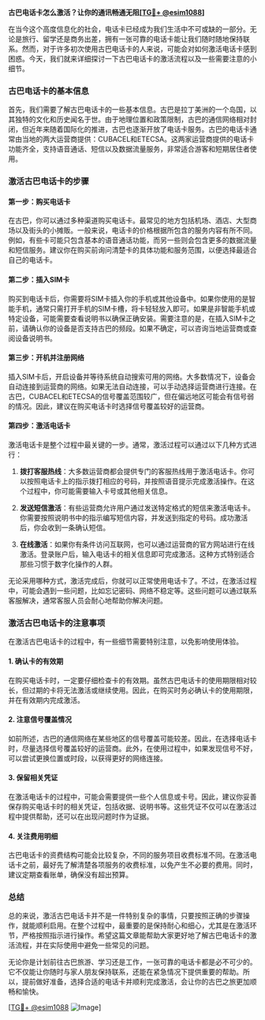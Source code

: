 **古巴电话卡怎么激活？让你的通讯畅通无阻[[TG💪+ @esim1088](https://t.me/s/esim1088)]**

在当今这个高度信息化的社会，电话卡已经成为我们生活中不可或缺的一部分。无论是旅行、留学还是商务出差，拥有一张可靠的电话卡能让我们随时随地保持联系。然而，对于许多初次使用古巴电话卡的人来说，可能会对如何激活电话卡感到困惑。今天，我们就来详细探讨一下古巴电话卡的激活流程以及一些需要注意的小细节。

### 古巴电话卡的基本信息

首先，我们需要了解古巴电话卡的一些基本信息。古巴是拉丁美洲的一个岛国，以其独特的文化和历史闻名于世。由于地理位置和政策限制，古巴的通信网络相对封闭，但近年来随着国际化的推进，古巴也逐渐开放了电话卡服务。古巴的电话卡通常由当地的两大运营商提供：CUBACEL和ETECSA。这两家运营商提供的电话卡功能齐全，支持语音通话、短信以及数据流量服务，非常适合游客和短期居住者使用。

### 激活古巴电话卡的步骤

#### 第一步：购买电话卡

在古巴，你可以通过多种渠道购买电话卡。最常见的地方包括机场、酒店、大型商场以及街头的小摊贩。一般来说，电话卡的价格根据所包含的服务内容有所不同。例如，有些卡可能只包含基本的语音通话功能，而另一些则会包含更多的数据流量和短信服务。建议你在购买前询问清楚卡的具体功能和服务范围，以便选择最适合自己的电话卡。

#### 第二步：插入SIM卡

购买到电话卡后，你需要将SIM卡插入你的手机或其他设备中。如果你使用的是智能手机，通常只需打开手机的SIM卡槽，将卡轻轻放入即可。如果是非智能手机或特定设备，可能需要查看说明书以确保正确安装。需要注意的是，在插入SIM卡之前，请确认你的设备是否支持古巴的频段。如果不确定，可以咨询当地运营商或查阅设备说明书。

#### 第三步：开机并注册网络

插入SIM卡后，开启设备并等待系统自动搜索可用的网络。大多数情况下，设备会自动连接到运营商的网络。如果无法自动连接，可以手动选择运营商进行连接。在古巴，CUBACEL和ETECSA的信号覆盖范围较广，但在偏远地区可能会有信号弱的情况。因此，建议在购买电话卡时选择信号覆盖较好的运营商。

#### 第四步：激活电话卡

激活电话卡是整个过程中最关键的一步。通常，激活过程可以通过以下几种方式进行：

1. **拨打客服热线**：大多数运营商都会提供专门的客服热线用于激活电话卡。你可以按照电话卡上的指示拨打相应的号码，并按照语音提示完成激活操作。在这个过程中，你可能需要输入卡号或其他相关信息。

2. **发送短信激活**：有些运营商允许用户通过发送特定格式的短信来激活电话卡。你需要按照说明书中的指示编写短信内容，并发送到指定的号码。成功激活后，你会收到一条确认短信。

3. **在线激活**：如果你有条件访问互联网，也可以通过运营商的官方网站进行在线激活。登录账户后，输入电话卡的相关信息即可完成激活。这种方式特别适合那些习惯于数字化操作的人群。

无论采用哪种方式，激活完成后，你就可以正常使用电话卡了。不过，在激活过程中，可能会遇到一些问题，比如忘记密码、网络不稳定等。这些问题可以通过联系客服解决，通常客服人员会耐心地帮助你解决问题。

### 激活古巴电话卡的注意事项

在激活古巴电话卡的过程中，有一些细节需要特别注意，以免影响使用体验。

#### 1. 确认卡的有效期

在购买电话卡时，一定要仔细检查卡的有效期。虽然古巴电话卡的使用期限相对较长，但过期的卡将无法激活或继续使用。因此，在购买时务必确认卡的使用期限，并在有效期内完成激活。

#### 2. 注意信号覆盖情况

如前所述，古巴的通信网络在某些地区的信号覆盖可能较差。因此，在选择电话卡时，尽量选择信号覆盖较好的运营商。此外，在使用过程中，如果发现信号不好，可以尝试更换位置或时段，以获得更好的网络连接。

#### 3. 保留相关凭证

在激活电话卡的过程中，可能会需要提供一些个人信息或卡号。因此，建议你妥善保存购买电话卡时的相关凭证，包括收据、说明书等。这些凭证不仅可以在激活过程中提供帮助，还可以在出现问题时作为证据。

#### 4. 关注费用明细

古巴电话卡的资费结构可能会比较复杂，不同的服务项目收费标准不同。在激活电话卡之前，最好先了解清楚各项服务的收费标准，以免产生不必要的费用。同时，建议定期查看账单，确保没有超出预算。

### 总结

总的来说，激活古巴电话卡并不是一件特别复杂的事情，只要按照正确的步骤操作，就能顺利启用。在整个过程中，最重要的是保持耐心和细心，尤其是在激活环节，严格按照指示进行操作。希望这篇文章能帮助大家更好地了解古巴电话卡的激活流程，并在实际使用中避免一些常见的问题。

无论你是计划前往古巴旅游、学习还是工作，一张可靠的电话卡都是必不可少的。它不仅能让你随时与家人朋友保持联系，还能在紧急情况下提供重要的帮助。所以，提前做好准备，选择合适的电话卡并顺利完成激活，会让你的古巴之旅更加顺畅和愉快。

[[TG💪+ @esim1088](https://t.me/s/esim1088) ![Image](https://i.postimg.cc/4NQfJmqS/Snipaste-2025-05-13-00-14-12.png)]
